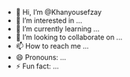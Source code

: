 - 👋 Hi, I’m @Khanyousefzay
- 👀 I’m interested in ...
- 🌱 I’m currently learning ...
- 💞️ I’m looking to collaborate on ...
- 📫 How to reach me ...
- 😄 Pronouns: ...
- ⚡ Fun fact: ...

<!---
Khanyousefzay/Khanyousefzay is a ✨ special ✨ repository because its `README.md` (this file) appears on your GitHub profile.
You can click the Preview link to take a look at your changes.
--->
